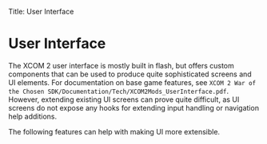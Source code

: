Title: User Interface

# User Interface

The XCOM 2 user interface is mostly built in flash, but offers custom components
that can be used to produce quite sophisticated screens and UI elements.
For documentation on base game features, see `XCOM 2 War of the Chosen SDK/Documentation/Tech/XCOM2Mods_UserInterface.pdf`.  
However, extending existing UI screens can prove quite difficult, as UI screens
do not expose any hooks for extending input handling or navigation help additions.

The following features can help with making UI more extensible.

